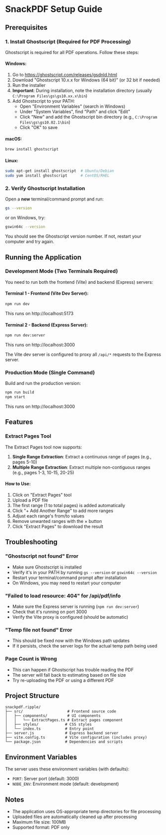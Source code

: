 # SnackPDF Setup Guide

## Prerequisites

### 1. Install Ghostscript (Required for PDF Processing)

Ghostscript is required for all PDF operations. Follow these steps:

#### Windows:
1. Go to https://ghostscript.com/releases/gsdnld.html
2. Download "Ghostscript 10.x.x for Windows (64 bit)" (or 32 bit if needed)
3. Run the installer
4. **Important**: During installation, note the installation directory (usually `C:\Program Files\gs\gs10.xx.x\bin`)
5. Add Ghostscript to your PATH:
   - Open "Environment Variables" (search in Windows)
   - Under "System Variables", find "Path" and click "Edit"
   - Click "New" and add the Ghostscript bin directory (e.g., `C:\Program Files\gs\gs10.02.1\bin`)
   - Click "OK" to save

#### macOS:
```bash
brew install ghostscript
```

#### Linux:
```bash
sudo apt-get install ghostscript  # Ubuntu/Debian
sudo yum install ghostscript      # CentOS/RHEL
```

### 2. Verify Ghostscript Installation

Open a **new** terminal/command prompt and run:
```bash
gs --version
```
or on Windows, try:
```bash
gswin64c --version
```

You should see the Ghostscript version number. If not, restart your computer and try again.

## Running the Application

### Development Mode (Two Terminals Required)

You need to run both the frontend (Vite) and backend (Express) servers:

#### Terminal 1 - Frontend (Vite Dev Server):
```bash
npm run dev
```
This runs on http://localhost:5173

#### Terminal 2 - Backend (Express Server):
```bash
npm run dev:server
```
This runs on http://localhost:3000

The Vite dev server is configured to proxy all `/api/*` requests to the Express server.

### Production Mode (Single Command)

Build and run the production version:
```bash
npm run build
npm start
```
This runs on http://localhost:3000

## Features

### Extract Pages Tool

The Extract Pages tool now supports:

1. **Single Range Extraction**: Extract a continuous range of pages (e.g., pages 5-10)
2. **Multiple Range Extraction**: Extract multiple non-contiguous ranges (e.g., pages 1-3, 10-15, 20-25)

#### How to Use:
1. Click on "Extract Pages" tool
2. Upload a PDF file
3. The first range (1 to total pages) is added automatically
4. Click "+ Add Another Range" to add more ranges
5. Adjust each range's from/to values
6. Remove unwanted ranges with the × button
7. Click "Extract Pages" to download the result

## Troubleshooting

### "Ghostscript not found" Error
- Make sure Ghostscript is installed
- Verify it's in your PATH by running `gs --version` or `gswin64c --version`
- Restart your terminal/command prompt after installation
- On Windows, you may need to restart your computer

### "Failed to load resource: 404" for /api/pdf/info
- Make sure the Express server is running (`npm run dev:server`)
- Check that it's running on port 3000
- Verify the Vite proxy is configured (should be automatic)

### "Temp file not found" Error
- This should be fixed now with the Windows path updates
- If it persists, check the server logs for the actual temp path being used

### Page Count is Wrong
- This can happen if Ghostscript has trouble reading the PDF
- The server will fall back to estimating based on file size
- Try re-uploading the PDF or using a different PDF

## Project Structure

```
snackpdf.ripple/
├── src/                    # Frontend source code
│   ├── components/         # UI components
│   │   └── ExtractPages.ts # Extract pages component
│   ├── styles/            # CSS styles
│   └── index.ts           # Entry point
├── server.js              # Express backend server
├── vite.config.ts         # Vite configuration (includes proxy)
└── package.json           # Dependencies and scripts
```

## Environment Variables

The server uses these environment variables (with defaults):
- `PORT`: Server port (default: 3000)
- `NODE_ENV`: Environment mode (default: development)

## Notes

- The application uses OS-appropriate temp directories for file processing
- Uploaded files are automatically cleaned up after processing
- Maximum file size: 100MB
- Supported format: PDF only

